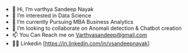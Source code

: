- 👋 Hi, I’m varthya Sandeep Nayak
- 👀 I’m interested in Data Science
- 🌱 I’m currently Pursuing MBA Business Analytics
- 💞️ I’m looking to collaborate on Anomali detection & Chatbot creation 
- 📫 You Can Reach me on Varthyasandeep@gmail.com
- 🧞‍♂️  Linkedin [https://in.linkedin.com/in/vsandeepnayak]

<!---
varthyaSandeep/varthyaSandeep is a ✨ special ✨ repository because its `README.md` (this file) appears on your GitHub profile.
You can click the Preview link to take a look at your changes.
--->
